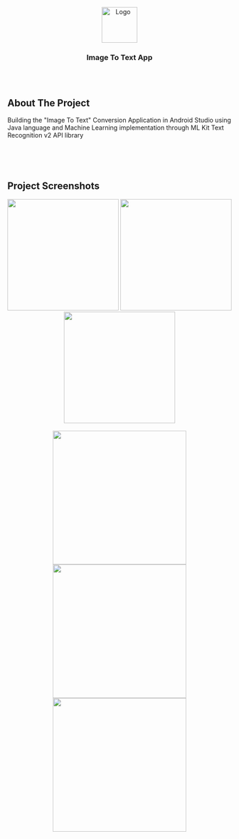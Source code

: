 

<!-- PROJECT LOGO -->
<br />

<div align="center">
  <a href="https://github.com/chivumarius/ImageToTextApp">
    <img src="https://i.imgur.com/xfmiZmd.png" alt="Logo" width="80" height="80">
  </a>

  <h3 align="center">Image To Text App</h3>

</div>

<br />
<br />



<!-- ABOUT THE PROJECT -->
## About The Project

Building the "Image To Text" Conversion Application in Android Studio using Java language and Machine Learning implementation through ML Kit Text Recognition v2 API library
##


<br />
<br />


<!-- ABOUT THE PROJECT -->
## Project Screenshots


<div align="center">  
  <img src="https://i.imgur.com/BTNS2iG.jpg" width="250"> 
  <img src="https://i.imgur.com/S2u5s2Z.jpg" width="250"> 
  <img src="https://i.imgur.com/ypNoeAM.jpg" width="250">
</div>

<br />

<div align="center">
  <img src="https://i.imgur.com/tchxHPr.jpg" width="300"> 
  <img src="https://i.imgur.com/re2ixOL.jpg" width="300"> 
  <img src="https://i.imgur.com/oazuHXH.jpg" width="300"> 
</div>

##
